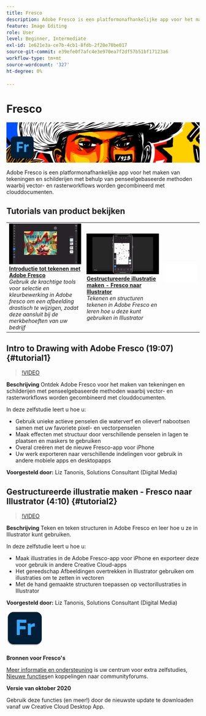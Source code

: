```yaml
---
title: Fresco
description: Adobe Fresco is een platformonafhankelijke app voor het maken van tekeningen en schilderijen met behulp van penseelgebaseerde methoden waarbij vector- en rasterworkflows worden gecombineerd met clouddocumenten
feature: Image Editing
role: User
level: Beginner, Intermediate
exl-id: 1e621e3a-ce7b-4cb1-8fdb-2f20e70be017
source-git-commit: e39efe0f7afc4e3e970ea7f2df57b51bf17123a6
workflow-type: tm+mt
source-wordcount: '327'
ht-degree: 0%

---
```


# Fresco

![Hoofdafbeelding van zelfstudie](../assets/Fresco.jpg)

Adobe Fresco is een platformonafhankelijke app voor het maken van tekeningen en schilderijen met behulp van penseelgebaseerde methoden waarbij vector- en rasterworkflows worden gecombineerd met clouddocumenten.

## Tutorials van product bekijken

<table style="table-layout:fixed">
<tr>
 <td>
   <a href="fresco.md#tutorial1">
      <img alt="Introductie tot tekenen met Adobe Fresco" src="../assets/fresco_drawingPaintingIntro_tanonis_thumbnail.jpg" />
   </a>
    <div>
   <a href="fresco.md#tutorial1"><strong>Introductie tot tekenen met Adobe Fresco</strong></a>
    </div>
    <em>Gebruik de krachtige tools voor selectie en kleurbewerking in Adobe fresco om een afbeelding drastisch te wijzigen, zodat deze aansluit bij de merkbehoeften van uw bedrijf</em>
    <br>
  </td>
  <td>
   <a href="fresco.md#tutorial2">
      <img alt="Gestructureerde illustratie maken - Fresco naar Illustrator" src="../assets/fresco_textureToVector_tanonis_thumbnail.jpg" />
   </a>
    <div>
   <a href="fresco.md#tutorial2"><strong>Gestructureerde illustratie maken - Fresco naar Illustrator</strong></a>
    </div>
    <em>Tekenen en structuren tekenen in Adobe Fresco en leren hoe u deze kunt gebruiken in Illustrator</em>
    <br>
  </td>
  <td>
    <img alt="Spacer" src="../assets/Whitespacer.png" />
    <div>
    <br>
  </td>
</tr>
</table>

## Intro to Drawing with Adobe Fresco (19:07) {#tutorial1}

>[!VIDEO](https://video.tv.adobe.com/v/326946?hidetitle=true)

**Beschrijving**
Ontdek Adobe Fresco voor het maken van tekeningen en schilderijen met penseelgebaseerde methoden waarbij vector- en rasterworkflows worden gecombineerd met clouddocumenten.

In deze zelfstudie leert u hoe u:
* Gebruik unieke actieve penselen die waterverf en olieverf nabootsen samen met uw favoriete pixel- en vectorpenselen
* Maak effecten met structuur door verschillende penselen in lagen te plaatsen en maskers te gebruiken
* Overal creëren met de nieuwe Fresco-app voor iPhone
* Uw werk exporteren naar verschillende indelingen voor gebruik in andere mobiele apps en desktopapps

**Voorgesteld door:**
Liz Tanonis, Solutions Consultant (Digital Media)

## Gestructureerde illustratie maken - Fresco naar Illustrator (4:10) {#tutorial2}

>[!VIDEO](https://video.tv.adobe.com/v/326947?hidetitle=true)

**Beschrijving**
Teken en teken structuren in Adobe Fresco en leer hoe u ze in Illustrator kunt gebruiken.

In deze zelfstudie leert u hoe u:
* Maak illustraties in de Adobe Fresco-app voor iPhone en exporteer deze voor gebruik in andere Creative Cloud-apps
* Het gereedschap Afbeeldingen overtrekken in Illustrator gebruiken om illustraties om te zetten in vectoren
* Met de hand gemaakte structuren toepassen op vectorillustraties in Illustrator

**Voorgesteld door:**
Liz Tanonis, Solutions Consultant (Digital Media)

![Fresco-logo](../assets/fr_appicon_96.png)

**Bronnen voor Fresco&#39;s**

[Meer informatie en ondersteuning](https://helpx.adobe.com/support/adobe-fresco.html) is uw centrum voor extra zelfstudies, [Nieuwe functies](https://helpx.adobe.com/fresco/using/whats-new.html)en koppelingen naar communityforums.

**Versie van oktober 2020**

Gebruik deze functies (en meer!) door de nieuwste update te downloaden vanaf uw Creative Cloud Desktop App.
